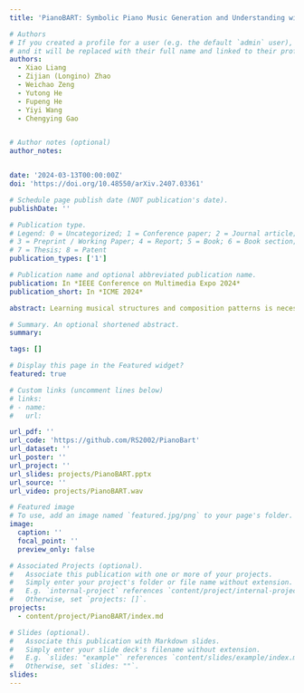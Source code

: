 ```yaml
---
title: 'PianoBART: Symbolic Piano Music Generation and Understanding with Large-Scale Pre-Training (Oral)'

# Authors
# If you created a profile for a user (e.g. the default `admin` user), write the username (folder name) here
# and it will be replaced with their full name and linked to their profile.
authors:
  - Xiao Liang
  - Zijian (Longino) Zhao
  - Weichao Zeng
  - Yutong He
  - Fupeng He
  - Yiyi Wang
  - Chengying Gao 


# Author notes (optional)
author_notes:


date: '2024-03-13T00:00:00Z'
doi: 'https://doi.org/10.48550/arXiv.2407.03361'

# Schedule page publish date (NOT publication's date).
publishDate: ''

# Publication type.
# Legend: 0 = Uncategorized; 1 = Conference paper; 2 = Journal article;
# 3 = Preprint / Working Paper; 4 = Report; 5 = Book; 6 = Book section;
# 7 = Thesis; 8 = Patent
publication_types: ['1']

# Publication name and optional abbreviated publication name.
publication: In *IEEE Conference on Multimedia Expo 2024*
publication_short: In *ICME 2024*

abstract: Learning musical structures and composition patterns is necessary for both music generation and understanding, but current methods do not make uniform use of learned features to generate and comprehend music simultaneously. In this paper, we propose PianoBART, a pre-trained model that uses BART for both symbolic piano music generation and understanding. We devise a multi-level object selection strategy for different pre-training tasks of PianoBART, which can prevent information leakage or loss and enhance learning ability. The musical semantics captured in pre-training are fine-tuned for music generation and understanding tasks. Experiments demonstrate that PianoBART efficiently learns musical patterns and achieves outstanding performance in generating high-quality coherent pieces and comprehending music.

# Summary. An optional shortened abstract.
summary: 

tags: []

# Display this page in the Featured widget?
featured: true

# Custom links (uncomment lines below)
# links:
# - name: 
#   url: 

url_pdf: ''
url_code: 'https://github.com/RS2002/PianoBart'
url_dataset: ''
url_poster: ''
url_project: ''
url_slides: projects/PianoBART.pptx
url_source: ''
url_video: projects/PianoBART.wav

# Featured image
# To use, add an image named `featured.jpg/png` to your page's folder.
image:
  caption: ''
  focal_point: ''
  preview_only: false

# Associated Projects (optional).
#   Associate this publication with one or more of your projects.
#   Simply enter your project's folder or file name without extension.
#   E.g. `internal-project` references `content/project/internal-project/index.md`.
#   Otherwise, set `projects: []`.
projects:
  - content/project/PianoBART/index.md

# Slides (optional).
#   Associate this publication with Markdown slides.
#   Simply enter your slide deck's filename without extension.
#   E.g. `slides: "example"` references `content/slides/example/index.md`.
#   Otherwise, set `slides: ""`.
slides: 
---
```

